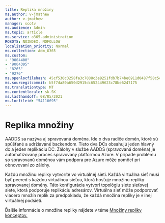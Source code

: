 ```yaml
---
title: Replika množiny
ms.author: v-jmathew
author: v-jmathew
manager: scotv
ms.audience: Admin
ms.topic: article
ms.service: o365-administration
ROBOTS: NOINDEX, NOFOLLOW
localization_priority: Normal
ms.collection: Adm_O365
ms.custom:
- "9004400"
- "9004395"
- "8265"
- "9276"
ms.openlocfilehash: 45cf530c3258fa3c7008c3e8251fdb7b74be6911d0487f58c5ce2530e25ca282
ms.sourcegitcommit: b5f7da89a650d2915dc652449623c78be6247175
ms.translationtype: MT
ms.contentlocale: sk-SK
ms.lasthandoff: 08/05/2021
ms.locfileid: "54110695"
---
```

# <a name="replica-set"></a>Replika množiny

AADDS sa nazýva aj spravovaná doména. Ide o dva radiče domén, ktoré sú spúšťané a udržiavané backendom. Tieto dva DCs obsahujú jeden hlavný dc a jeden replikáciu DC. Zálohy v službe AADDS (spravovaná doména) je automatizovaný proces spravovaný platformou Azure. V prípade problému so spravovanú doménou vám podpora pre Azure môže pomôcť pri obnovovaní zo zálohy.

Každú množinu repliky vytvoríte vo virtuálnej sieti. Každá virtuálna sieť musí byť peered s každou virtuálnou sieťou, ktorá hosťuje množinu repliky spravovanej domény. Táto konfigurácia vytvorí topológiu siete sieťovej siete, ktorá podporuje replikáciu adresárov. Virtuálna sieť môže podporovať viacero množín replik za predpokladu, že každá množina repliky je v inej virtuálnej podsieti.

Ďalšie informácie o množine repliky nájdete v téme [Množiny repliky konceptov.](https://docs.microsoft.com/azure/active-directory-domain-services/concepts-replica-sets)
